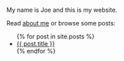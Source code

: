 My name is Joe and this is my website.

Read [about me](./about.html) or browse some posts:

<ul>
  {% for post in site.posts %}
    <li>
      <a href="{{ post.url }}">{{ post.title }}</a>
    </li>
  {% endfor %}
</ul>
